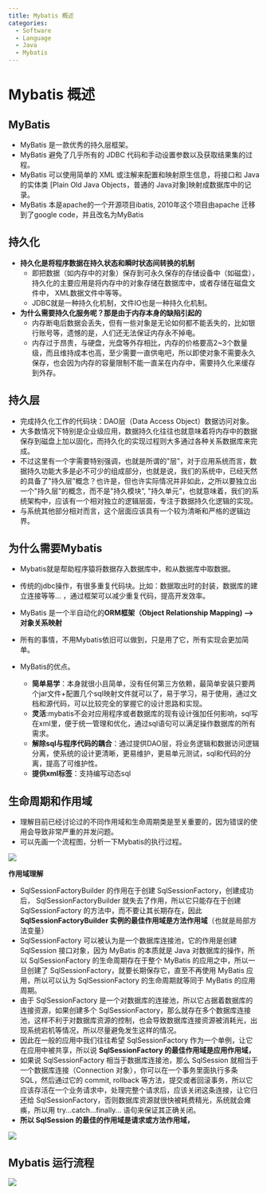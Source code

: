 ```yaml
---
title: Mybatis 概述
categories:
  - Software
  - Language
  - Java
  - Mybatis
---
```

# Mybatis 概述

## MyBatis

- MyBatis 是一款优秀的持久层框架。
- MyBatis 避免了几乎所有的 JDBC 代码和手动设置参数以及获取结果集的过程。
- MyBatis 可以使用简单的 XML 或注解来配置和映射原生信息，将接口和 Java 的实体类 [Plain Old Java Objects，普通的 Java对象]映射成数据库中的记录。
- MyBatis 本是apache的一个开源项目ibatis, 2010年这个项目由apache 迁移到了google code，并且改名为MyBatis

## 持久化

- **持久化是将程序数据在持久状态和瞬时状态间转换的机制**
    - 即把数据（如内存中的对象）保存到可永久保存的存储设备中（如磁盘），持久化的主要应用是将内存中的对象存储在数据库中，或者存储在磁盘文件中， XML数据文件中等等。
    - JDBC就是一种持久化机制，文件IO也是一种持久化机制。
- **为什么需要持久化服务呢？那是由于内存本身的缺陷引起的**
    - 内存断电后数据会丢失，但有一些对象是无论如何都不能丢失的，比如银行账号等，遗憾的是，人们还无法保证内存永不掉电。
    - 内存过于昂贵，与硬盘，光盘等外存相比，内存的价格要高2~3个数量级，而且维持成本也高，至少需要一直供电吧，所以即使对象不需要永久保存，也会因为内存的容量限制不能一直呆在内存中，需要持久化来缓存到外存。

## 持久层

- 完成持久化工作的代码块：DAO层（Data Access Object）数据访问对象。
- 大多数情况下特别是企业级应用，数据持久化往往也就意味着将内存中的数据保存到磁盘上加以固化，而持久化的实现过程则大多通过各种关系数据库来完成。
- 不过这里有一个字需要特别强调，也就是所谓的"层”，对于应用系统而言，数据持久功能大多是必不可少的组成部分，也就是说，我们的系统中，已经天然的具备了"持久层”概念？也许是，但也许实际情况并非如此，之所以要独立出一个"持久层”的概念，而不是"持久模块”, "持久单元”，也就意味着，我们的系统架构中，应该有一个相对独立的逻辑层面，专注于数据持久化逻辑的实现。
- 与系统其他部分相对而言，这个层面应该具有一个较为清晰和严格的逻辑边界。

## 为什么需要Mybatis

- Mybatis就是帮助程序猿将数据存入数据库中，和从数据库中取数据。

- 传统的jdbc操作，有很多重复代码块。比如：数据取出时的封装，数据库的建立连接等等... ，通过框架可以减少重复代码，提高开发效率。

- MyBatis 是一个半自动化的**ORM框架（Object Relationship Mapping) -->对象关系映射**

- 所有的事情，不用Mybatis依旧可以做到，只是用了它，所有实现会更加简单。

- MyBatis的优点。

  - **简单易学**：本身就很小且简单，没有任何第三方依赖，最简单安装只要两个jar文件+配置几个sql映射文件就可以了，易于学习，易于使用，通过文档和源代码，可以比较完全的掌握它的设计思路和实现。
  - **灵活**:mybatis不会对应用程序或者数据库的现有设计强加任何影响，sql写在xml里，便于统一管理和优化，通过sql语句可以满足操作数据库的所有需求。
  - **解除sql与程序代码的耦合**：通过提供DAO层，将业务逻辑和数据访问逻辑分离，使系统的设计更清晰，更易维护，更易单元测试，sql和代码的分离，提高了可维护性。
  - **提供xml标签**：支持编写动态sql

## 生命周期和作用域

- 理解目前已经讨论过的不同作用域和生命周期类是至关重要的，因为错误的使用会导致非常严重的并发问题。
- 可以先画一个流程图，分析一下Mybatis的执行过程。

![](https://raw.githubusercontent.com/LuShan123888/Files/main/Pictures/2020-12-10-2020-11-01-640-20201101140524628.png)

**作用域理解**

- SqlSessionFactoryBuilder 的作用在于创建 SqlSessionFactory，创建成功后， SqlSessionFactoryBuilder 就失去了作用，所以它只能存在于创建 SqlSessionFactory 的方法中，而不要让其长期存在，因此 **SqlSessionFactoryBuilder 实例的最佳作用域是方法作用域**（也就是局部方法变量）
- SqlSessionFactory 可以被认为是一个数据库连接池，它的作用是创建 SqlSession 接口对象，因为 MyBatis 的本质就是 Java 对数据库的操作，所以 SqlSessionFactory 的生命周期存在于整个 MyBatis 的应用之中，所以一旦创建了 SqlSessionFactory，就要长期保存它，直至不再使用 MyBatis 应用，所以可以认为 SqlSessionFactory 的生命周期就等同于 MyBatis 的应用周期。
- 由于 SqlSessionFactory 是一个对数据库的连接池，所以它占据着数据库的连接资源，如果创建多个 SqlSessionFactory，那么就存在多个数据库连接池，这样不利于对数据库资源的控制，也会导致数据库连接资源被消耗光，出现系统宕机等情况，所以尽量避免发生这样的情况。
- 因此在一般的应用中我们往往希望 SqlSessionFactory 作为一个单例，让它在应用中被共享，所以说 **SqlSessionFactory 的最佳作用域是应用作用域，**
- 如果说 SqlSessionFactory 相当于数据库连接池，那么 SqlSession 就相当于一个数据库连接（Connection 对象），你可以在一个事务里面执行多条 SQL，然后通过它的 commit, rollback 等方法，提交或者回滚事务，所以它应该存活在一个业务请求中，处理完整个请求后，应该关闭这条连接，让它归还给 SqlSessionFactory，否则数据库资源就很快被耗费精光，系统就会瘫痪，所以用 try...catch...finally... 语句来保证其正确关闭。
- **所以 SqlSession 的最佳的作用域是请求或方法作用域，**

![](https://raw.githubusercontent.com/LuShan123888/Files/main/Pictures/2020-12-10-2020-11-01-640-20201101140524614.png)

## Mybatis 运行流程

![](https://raw.githubusercontent.com/LuShan123888/Files/main/Pictures/2020-12-10-2020-11-01-640-20201101164044465.png)
